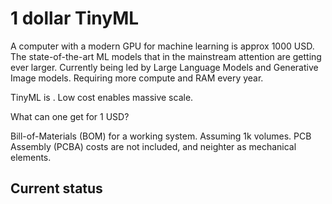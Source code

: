 
# 1 dollar TinyML

A computer with a modern GPU for machine learning is approx 1000 USD.
The state-of-the-art ML models that in the mainstream attention are getting ever larger.
Currently being led by Large Language Models and Generative Image models.
Requiring more compute and RAM every year.

TinyML is .
Low cost enables massive scale.

What can one get for 1 USD?

Bill-of-Materials (BOM) for a working system.
Assuming 1k volumes.
PCB Assembly (PCBA) costs are not included,
and neighter as mechanical elements.

## Current status


